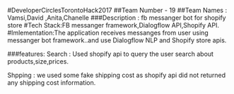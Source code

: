 #DeveloperCirclesTorontoHack2017
##Team Number -  19
##Team Names : Vamsi,David ,Anita,Chanelle
###Description : fb messanger bot for shopify store
#Tech Stack:FB messanger framework,Dialogflow API,Shopify API.
#Imlementation:The application receives messanges from user using messanger bot framework..and use Dialogflow NLP and Shopify store apis. 

###features:
Search : Used shopify api to query the user search about products,size,prices.

Shpping : we used some fake shipping cost as shopify api did not returned any shipping cost information.
